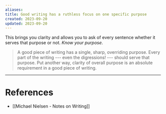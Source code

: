 ```yaml
---
aliases: 
title: Good writing has a ruthless focus on one specific purpose
created: 2023-09-20
updated: 2023-09-20
---
```

This brings you clarity and allows you to ask of every sentence whether it serves that purpose or not. *Know your purpose*.

> A good piece of writing has a single, sharp, overriding purpose.  Every part of the writing --- even the digressions! --- should serve that purpose.  Put another way, clarity of overall purpose is an absolute requirement in a good piece of writing.

---
# References
* [[Michael Nielsen - Notes on Writing]]